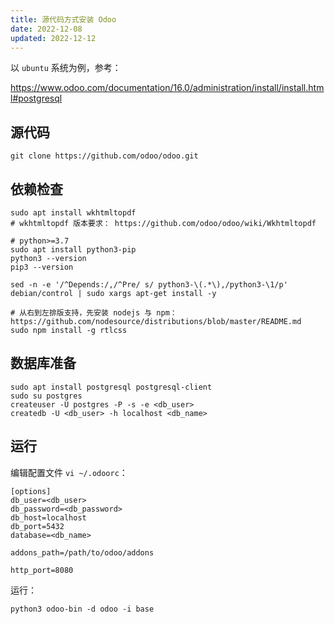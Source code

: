```yaml
---
title: 源代码方式安装 Odoo
date: 2022-12-08
updated: 2022-12-12
---
```


以 `ubuntu` 系统为例，参考：

<https://www.odoo.com/documentation/16.0/administration/install/install.html#postgresql>

## 源代码

```shell
git clone https://github.com/odoo/odoo.git
```

## 依赖检查

```shell
sudo apt install wkhtmltopdf
# wkhtmltopdf 版本要求： https://github.com/odoo/odoo/wiki/Wkhtmltopdf

# python>=3.7
sudo apt install python3-pip
python3 --version
pip3 --version

sed -n -e '/^Depends:/,/^Pre/ s/ python3-\(.*\),/python3-\1/p' debian/control | sudo xargs apt-get install -y

# 从右到左排版支持，先安装 nodejs 与 npm：https://github.com/nodesource/distributions/blob/master/README.md
sudo npm install -g rtlcss
```

## 数据库准备
```shell
sudo apt install postgresql postgresql-client
sudo su postgres
createuser -U postgres -P -s -e <db_user>
createdb -U <db_user> -h localhost <db_name>
```

## 运行

编辑配置文件 `vi ~/.odoorc`：
```shell
[options]
db_user=<db_user>
db_password=<db_password>
db_host=localhost
db_port=5432
database=<db_name>

addons_path=/path/to/odoo/addons

http_port=8080
```

运行：
```shell
python3 odoo-bin -d odoo -i base
```
